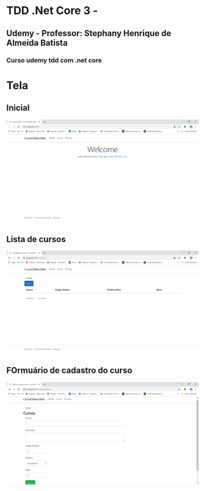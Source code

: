 # TDD .Net Core 3 -

## Udemy - Professor: Stephany Henrique de Almeida Batista
### Curso udemy tdd com .net core

# Tela

## Inicial

![](https://github.com/phillrog/udemy-dot-net-core-tdd/blob/aula-22/img/tela_principal.png)

## Lista de cursos

![](https://github.com/phillrog/udemy-dot-net-core-tdd/blob/aula-22/img/cadastrar_curso.png)

## FOrmuário de cadastro do curso

![](https://github.com/phillrog/udemy-dot-net-core-tdd/blob/aula-22/img/cadastrar_curso_formulario.png)
